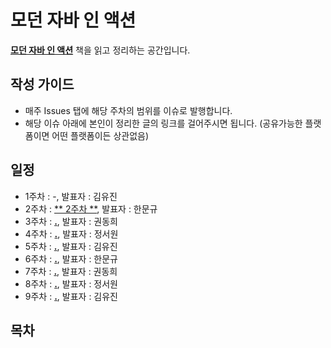# 모던 자바 인 액션

[**모던 자바 인 액션**](http://www.yes24.com/Product/Goods/77125987?OzSrank=1) 책을 읽고 정리하는 공간입니다.

## 작성 가이드
* 매주 Issues 탭에 해당 주차의 범위를 이슈로 발행합니다.
* 해당 이슈 아래에 본인이 정리한 글의 링크를 걸어주시면 됩니다. (공유가능한 플랫폼이면 어떤 플랫폼이든 상관없음)

## 일정
* 1주차 : -, 발표자 : 김유진
* 2주차 : [** 2주차 **](https://github.com/hmg0616/moder_java_study/issues/2), 발표자 : 한문규
* 3주차 : [**.**](https://github.com/hmg0616/moder_java_study/issues/3), 발표자 : 권동희
* 4주차 : [**.**](https://github.com/hmg0616/moder_java_study/issues/4), 발표자 : 정서원
* 5주차 : [**.**](https://github.com/hmg0616/moder_java_study/issues/5), 발표자 : 김유진
* 6주차 : [**.**](https://github.com/hmg0616/moder_java_study/issues/6), 발표자 : 한문규
* 7주차 : [**.**](https://github.com/hmg0616/moder_java_study/issues/7), 발표자 : 권동희
* 8주차 : [**.**](https://github.com/hmg0616/moder_java_study/issues/8), 발표자 : 정서원
* 9주차 : [**.**](https://github.com/hmg0616/moder_java_study/issues/9), 발표자 : 김유진


## 목차
